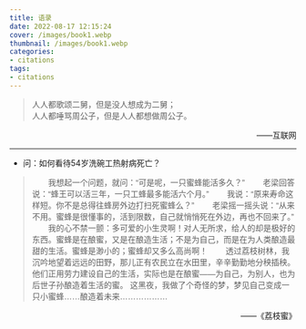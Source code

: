 ```yaml
---
title: 语录
date: 2022-08-17 12:15:24
cover: /images/book1.webp
thumbnail: /images/book1.webp
categories:
- citations
tags:
- citations
---
```

> 人人都歌颂二舅，但是没人想成为二舅；<br>人人都唾骂周公子，但是人人都想做周公子。

<div class="right">——互联网</div>

***

- 问：如何看待54岁洗碗工热射病死亡？

> 　　我想起一个问题，就问：“可是呢，一只蜜蜂能活多久？”
> 　　老梁回答说：“蜂王可以活三年，一只工蜂最多能活六个月。”
> 　　我说：“原来寿命这样短。你不是总得往蜂房外边打扫死蜜蜂么？”
> 　　老梁摇一摇头说：“从来不用。蜜蜂是很懂事的，活到限数，自己就悄悄死在外边，再也不回来了。”
> 　　我的心不禁一颤：多可爱的小生灵啊！对人无所求，给人的却是极好的东西。蜜蜂是在酿蜜，又是在酿造生活；不是为自己，而是在为人类酿造最甜的生活。蜜蜂是渺小的；蜜蜂却又多么高尚啊！
> 　　透过荔枝树林，我沉吟地望着远远的田野，那儿正有农民立在水田里，辛辛勤勤地分秧插秧。他们正用劳力建设自己的生活，实际也是在酿蜜——为自己，为别人，也为后世子孙酿造着生活的蜜。
> 这黑夜，我做了个奇怪的梦，梦见自己变成一只小蜜蜂……酿造着未来………………

<div class="right">——《荔枝蜜》</div>

<style>
blockquote {
  font-family: KaiTi, sans-serif;
}
.right {
  text-align: right;
}
</style>
